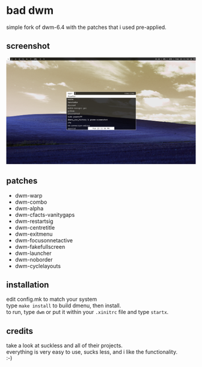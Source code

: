 bad dwm
============================
simple fork of dwm-6.4 with the patches that i used pre-applied.

screenshot
----------
![dwm-patched](example.png?raw=true)


patches
------------
* dwm-warp
* dwm-combo
* dwm-alpha
* dwm-cfacts-vanitygaps
* dwm-restartsig
* dwm-centretitle
* dwm-exitmenu
* dwm-focusonnetactive
* dwm-fakefullscreen
* dwm-launcher
* dwm-noborder
* dwm-cyclelayouts

installation
------------
edit config.mk to match your system<br/>
type `make install` to build dmenu, then install.<br/>
to run, type `dwm` or put it within your `.xinitrc` file and type `startx`.

credits
-------
take a look at suckless and all of their projects.<br/>
everything is very easy to use, sucks less, and i like the functionality.<br/>
:-)
